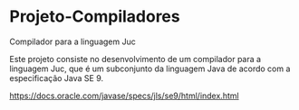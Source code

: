 # Projeto-Compiladores
Compilador para a linguagem Juc

Este projeto consiste no desenvolvimento de um compilador para a linguagem Juc, que é um subconjunto da linguagem Java de acordo com a especificação Java SE 9.

https://docs.oracle.com/javase/specs/jls/se9/html/index.html
